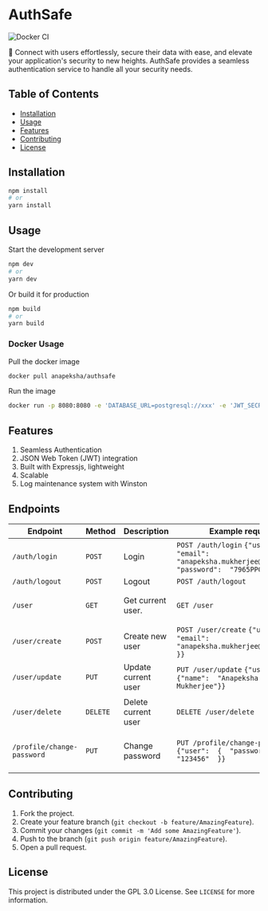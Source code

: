 # AuthSafe

![Docker CI](https://github.com/anapeksha/authsafe/actions/workflows/docker-integration.yml/badge.svg?branch=main)

🚀 Connect with users effortlessly, secure their data with ease, and elevate your application's security to new heights. AuthSafe provides a seamless authentication service to handle all your security needs.

## Table of Contents

- [Installation](#installation)
- [Usage](#usage)
- [Features](#features)
- [Contributing](#contributing)
- [License](#license)

## Installation

```bash
npm install
# or
yarn install
```

## Usage

Start the development server

```bash
npm dev
# or
yarn dev
```

Or build it for production

```bash
npm build
# or
yarn build
```

### Docker Usage

Pull the docker image

```bash
docker pull anapeksha/authsafe
```

Run the image

```bash
docker run -p 8080:8080 -e 'DATABASE_URL=postgresql://xxx' -e 'JWT_SECRET=xxxxxxxxxx' -v ${HOME}/logs:/usr/authsafe/app/logs
```

## Features

1. Seamless Authentication
2. JSON Web Token (JWT) integration
3. Built with Expressjs, lightweight
4. Scalable
5. Log maintenance system with Winston

## Endpoints

| Endpoint                   | Method   | Description         | Example request                                                                                           | Example response                                                                                                           |
| -------------------------- | -------- | ------------------- | --------------------------------------------------------------------------------------------------------- | -------------------------------------------------------------------------------------------------------------------------- |
| `/auth/login`              | `POST`   | Login               | `POST /auth/login` `{"user":  {  "email":  "anapeksha.mukherjee@gmail.com",  "password":  "7965PPO4"  }}` | `{"message":"Logged in"}`                                                                                                  |
| `/auth/logout`             | `POST`   | Logout              | `POST /auth/logout`                                                                                       | `{"message":"Logged out"}`                                                                                                 |
| `/user`                    | `GET`    | Get current user.   | `GET /user`                                                                                               | `{"id":"e53c4e44-65f5-4aa7-9cc3-758ac82be182","name":"Anapeksha Mukherjee","email":  "anapeksha.mukherjee@gmail.com"}`     |
| `/user/create`             | `POST`   | Create new user     | `POST /user/create` `{"user":  {  "email":  "anapeksha.mukherjee@gmail.com"  }}`                          | `{"user":  {  "email":  "anapeksha.mukherjee@gmail.com"}}`                                                                 |
| `/user/update`             | `PUT`    | Update current user | `PUT /user/update` `{"user":  {"name":  "Anapeksha Mukherjee"}}`                                          | `{"id": "e53c4e44-65f5-4aa7-9cc3-758ac82be182", "name": "Anapeksha Mukherjee", "email":  "anapeksha.mukherjee@gmail.com"}` |
| `/user/delete`             | `DELETE` | Delete current user | `DELETE /user/delete`                                                                                     | `{"id": "e53c4e44-65f5-4aa7-9cc3-758ac82be182", "name": "Anapeksha Mukherjee", "email":  "anapeksha.mukherjee@gmail.com"}` |
| `/profile/change-password` | `PUT`    | Change password     | `PUT /profile/change-password` `{"user":  {  "password":  "123456"  }}`                                   | `{"user":  {  "id": "e53c4e44-65f5-4aa7-9cc3-758ac82be182", "email":  "anapeksha.mukherjee@gmail.com" }}`                  |

## Contributing

1. Fork the project.
2. Create your feature branch (`git checkout -b feature/AmazingFeature`).
3. Commit your changes (`git commit -m 'Add some AmazingFeature'`).
4. Push to the branch (`git push origin feature/AmazingFeature`).
5. Open a pull request.

## License

This project is distributed under the GPL 3.0 License. See `LICENSE` for more information.
